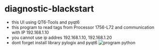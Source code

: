 # diagnostic-blackstart
- this UI using QT6-Tools and pyqt6
- this program to read tags from Processor 1756-L72 and communication with IP 192.168.1.10
- you cannot use ip addres 192.168.1.10, 192.168.1.20
- dont forget install library pylogix and pyqt6
![program python](https://github.com/RKartodijoyo/diagnostic-blackstart/assets/30594689/e549b6e9-1155-4b67-b53e-820e8ad8d74e)
